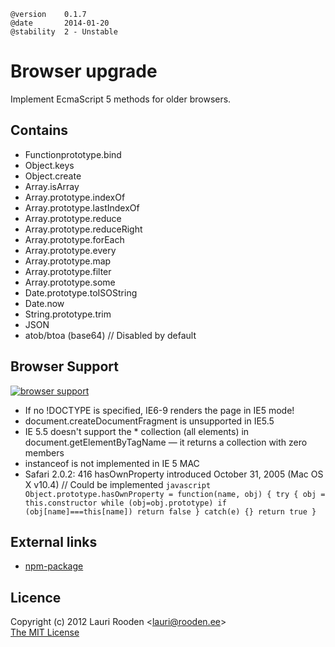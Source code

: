 
[7]: https://ci.testling.com/litejs/browser-upgrade-lite.png
[8]: https://ci.testling.com/litejs/browser-upgrade-lite
[npm-package]: https://npmjs.org/package/browser-upgrade-lite


    @version    0.1.7
    @date       2014-01-20
    @stability  2 - Unstable



Browser upgrade
===============

Implement EcmaScript 5 methods for older browsers.


Contains
--------

- Functionprototype.bind
- Object.keys
- Object.create
- Array.isArray
- Array.prototype.indexOf
- Array.prototype.lastIndexOf
- Array.prototype.reduce
- Array.prototype.reduceRight
- Array.prototype.forEach
- Array.prototype.every
- Array.prototype.map
- Array.prototype.filter
- Array.prototype.some
- Date.prototype.toISOString
- Date.now
- String.prototype.trim
- JSON
- atob/btoa (base64) // Disabled by default


Browser Support
---------------

[![browser support][7]][8]

-   If no !DOCTYPE is specified, IE6-9 renders the page in IE5 mode!
-   document.createDocumentFragment is unsupported in IE5.5
-   IE 5.5 doesn't support the * collection (all elements) in 
    document.getElementByTagName — it returns a collection with zero members
-   instanceof is not implemented in IE 5 MAC
-   Safari 2.0.2: 416     hasOwnProperty introduced October 31, 2005 (Mac OS X v10.4)
        // Could be implemented
        ```javascript
        Object.prototype.hasOwnProperty = function(name, obj) {
        	try {
        		obj = this.constructor
        		while (obj=obj.prototype) if (obj[name]===this[name]) return false
        	} catch(e) {}
        	return true
        }
        ```



External links
--------------

-   [npm-package][]


Licence
-------

Copyright (c) 2012 Lauri Rooden &lt;lauri@rooden.ee&gt;  
[The MIT License](http://lauri.rooden.ee/mit-license.txt)



